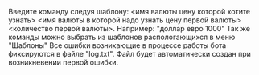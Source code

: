 Введите команду следуя шаблону: <имя валюты цену которой хотите узнать> <имя валюты в которой надо узнать цену первой валюты> <количество первой валюты>.
Например: "доллар евро 1000"
Так же команды можно выбрать из шаблонов распологающихся в меню "Шаблоны"
Все ошибки возникающие в процессе работы бота фиксируются в файле "log.txt". Файл будет автоматически создан при возникневении первой ошибки.
